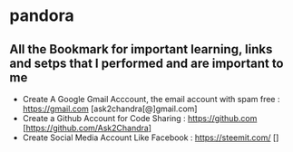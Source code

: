# pandora

## All the Bookmark for important learning, links and setps that I performed and are important to me

- Create A Google Gmail Acccount, the email account with spam free : https://gmail.com  [ask2chandra[@]gmail.com]
- Create a Github Account for Code Sharing : https://github.com [https://github.com/Ask2Chandra]
- Create Social Media Account Like Facebook : https://steemit.com/ []
  
  

